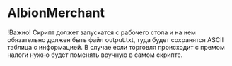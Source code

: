 # AlbionMerchant
!Важно!
Скрипт должет запускатся с рабочего стола и на нем обязательно должен быть файл output.txt, туда будет сохранятся ASCII таблица с информацией.
В случае если торговля происходит с премом налоги нужно будет поменять вручную в самом скрипте.
